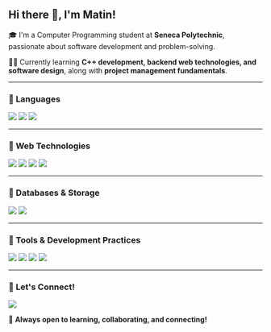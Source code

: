 ## Hi there 👋, I'm Matin!

🎓 I'm a Computer Programming student at **Seneca Polytechnic**, passionate about software development and problem-solving.

👨‍💻 Currently learning **C++ development, backend web technologies, and software design**, along with **project management fundamentals**.

---

### 🔹 Languages  
<p align="left">
  <img src="https://img.shields.io/badge/C++-00599C?style=for-the-badge&logo=c%2B%2B&logoColor=white"/>
  <img src="https://img.shields.io/badge/C-00599C?style=for-the-badge&logo=c&logoColor=white"/>
  <img src="https://img.shields.io/badge/JavaScript-F7DF1E?style=for-the-badge&logo=javascript&logoColor=black"/>
</p>

---

### 🔹 Web Technologies  
<p align="left">
  <img src="https://img.shields.io/badge/Node.js-339933?style=for-the-badge&logo=node.js&logoColor=white"/>
  <img src="https://img.shields.io/badge/Express.js-000000?style=for-the-badge&logo=express&logoColor=white"/>
  <img src="https://img.shields.io/badge/HTML-E34F26?style=for-the-badge&logo=html5&logoColor=white"/>
  <img src="https://img.shields.io/badge/CSS-1572B6?style=for-the-badge&logo=css3&logoColor=white"/>
</p>

---

### 🔹 Databases & Storage  
<p align="left">
  <img src="https://img.shields.io/badge/MongoDB-47A248?style=for-the-badge&logo=mongodb&logoColor=white"/>
  <img src="https://img.shields.io/badge/SQL-4479A1?style=for-the-badge&logo=sql&logoColor=white"/>
</p>

---

### 🔹 Tools & Development Practices  
<p align="left">
  <img src="https://img.shields.io/badge/Git-F05032?style=for-the-badge&logo=git&logoColor=white"/>
  <img src="https://img.shields.io/badge/GitHub-181717?style=for-the-badge&logo=github&logoColor=white"/>
  <img src="https://img.shields.io/badge/Bash-4EAA25?style=for-the-badge&logo=gnu-bash&logoColor=white"/>
  <img src="https://img.shields.io/badge/Jira-0052CC?style=for-the-badge&logo=jira&logoColor=white"/>
</p>

---

### 🔹 Let's Connect!  
<p align="left">
  <a href="https://www.linkedin.com/in/matinsalimzadeh/">
    <img src="https://img.shields.io/badge/-LinkedIn-blue?style=for-the-badge&logo=linkedin&logoColor=white"/>
  </a>
</p>

💬 **Always open to learning, collaborating, and connecting!**
